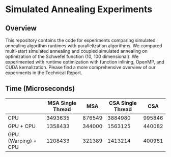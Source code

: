 # Simulated Annealing Experiments

## Overview

This repository contains the code for experiments comparing simulated annealing algorithm runtimes with parallelization algorithms. We compared multi-start simulated annealing and coupled simulated annealing on optimization of the Schwefel function (10, 100 dimensional). We experimented with runtime optimization with function inlining, OpenMP, and CUDA kernalization. Please find a more comprehensive overview of our experiments in the Technical Report.

## Time (Microseconds)
|               | MSA Single Thread | MSA       | CSA Single Thread | CSA      |
|---------------|-------------------|-----------|-------------------|----------|
| CPU           |    3493635        |  876549   |  3884980          | 995846   |
| GPU + CPU     |    1358433        |  344000   |  1563125          | 440082   |
| GPU (Warping) + CPU     |    1208433        |  321389   |  1413214          | 400981   |


